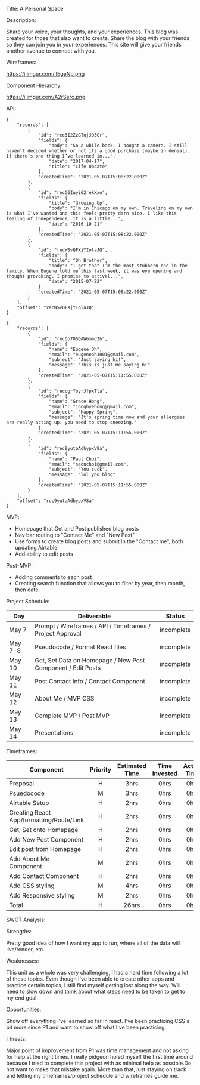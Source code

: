 Title: A Personal Space

Description: 

Share your voice, your thoughts, and your experiences. This blog was created for those that also want to create. Share the blog with your friends so they can join you in your experiences. This site will give your friends another avenue to connect with you. 

Wireframes: 

https://i.imgur.com/iIEgeNp.png

Component Hierarchy: 

https://i.imgur.com/A2rSerc.png

API: 

```
{
    "records": [
        {
            "id": "rec3I2ZzGTnjJO3Gr",
            "fields": {
                "body": "So a while back, I bought a camera. I still haven’t decided whether or not its a good purchase (maybe in denial). If there’s one thing I’ve learned in...",
                "date": "2017-04-17",
                "title": "Life Update"
            },
            "createdTime": "2021-05-07T15:08:22.000Z"
        },
        {
            "id": "recG6Iuyi62rekXxo",
            "fields": {
                "title": "Growing Up",
                "body": "I’m in Chicago on my own. Traveling on my own is what I’ve wanted and this feels pretty darn nice. I like this feeling of independence. It is a little...",
                "date": "2016-10-21"
            },
            "createdTime": "2021-05-07T15:08:22.000Z"
        },
        {
            "id": "recWSvQFXjYIolaJQ",
            "fields": {
                "title": "Oh Brother",
                "body": "I get that I’m the most stubborn one in the family. When Eugene told me this last week, it was eye opening and thought provoking. I promise to activel...",
                "date": "2015-07-22"
            },
            "createdTime": "2021-05-07T15:08:22.000Z"
        }
    ],
    "offset": "recWSvQFXjYIolaJQ"
}
```

```
{
    "records": [
        {
            "id": "recDo7OSQAW6mmd2h",
            "fields": {
                "name": "Eugene Oh",
                "email": "eugeneoh1001@gmail.com",
                "subject": "Just saying hi!",
                "message": "This is just me saying hi"
            },
            "createdTime": "2021-05-07T15:11:55.000Z"
        },
        {
            "id": "reccgrYoyrJfpxTla",
            "fields": {
                "name": "Grace Hong",
                "email": "jonghyehong@gmail.com",
                "subject": "Happy Spring",
                "message": "It's spring time now and your allergies are really acting up. you need to stop sneezing."
            },
            "createdTime": "2021-05-07T15:11:55.000Z"
        },
        {
            "id": "rec9yutaAdhypxV8a",
            "fields": {
                "name": "Paul Choi",
                "email": "seonchoi@gmail.com",
                "subject": "You suck",
                "message": "lol you blog"
            },
            "createdTime": "2021-05-07T15:11:55.000Z"
        }
    ],
    "offset": "rec9yutaAdhypxV8a"
}
```

MVP: 
- Homepage that Get and Post published blog posts
- Nav bar routing to "Contact Me" and "New Post"
- Use forms to create blog posts and submit in the "Contact me", both updating Airtable
- Add ability to edit posts

Post-MVP: 
- Adding comments to each post
- Creating search function that allows you to filter by year, then month, then date. 

Project Schedule: 

|  Day | Deliverable | Status
|---|---| ---|
|May 7| Prompt / Wireframes / API / Timeframes / Project Approval | incomplete
|May 7-8| Pseudocode / Format React files | incomplete
|May 10| Get, Set Data on Homepage / New Post Component / Edit Posts | incomplete
|May 11| Post Contact Info / Contact Component | incomplete
|May 12| About Me / MVP CSS | incomplete
|May 13| Complete MVP / Post MVP| incomplete
|May 14| Presentations | incomplete

Timeframes: 

| Component | Priority | Estimated Time | Time Invested | Actual Time |
| --- | :---: |  :---: | :---: | :---: |
| Proposal | H | 3hrs| 0hrs | 0hrs |
| Psuedocode | M | 3hrs| 0hrs | 0hrs |
| Airtable Setup | H | 2hrs| 0hrs | 0hrs |
| Creating React App/formatting/Route/Link | H | 2hrs| 0hrs | 0hrs |
| Get, Set onto Homepage | H | 2hrs| 0hrs | 0hrs |
| Add New Post Component | H | 2hrs| 0hrs | 0hrs |
| Edit post from Homepage | H | 2hrs| 0hrs | 0hrs |
| Add About Me Component | M | 2hrs| 0hrs | 0hrs |
| Add Contact Component | H | 2hrs| 0hrs | 0hrs |
| Add CSS styling | M | 4hrs| 0hrs | 0hrs |
| Add Responsive styling | M | 2hrs| 0hrs | 0hrs |
| Total | H | 26hrs| 0hrs | 0hrs |

SWOT Analysis: 

Strengths:

Pretty good idea of how I want my app to run, where all of the data will live/render, etc. 

Weaknesses:

This unit as a whole was very challenging, I had a hard time following a lot of these topics. Even though I've been able to create other apps and practice certain topics, I still find myself getting lost along the way. Will need to slow down and think about what steps need to be taken to get to my end goal.

Opportunities:

Show off everything I've learned so far in react. I've been practicing CSS a bit more since P1 and want to show off what I've been practicing.

Threats:

Major point of improvement from P1 was time management and not asking for help at the right times. I really pidgeon holed myself the first time around because I tried to complete this project with as minimal help as possible.Do not want to make that mistake again. More than that, just staying on track and letting my timeframes/project schedule and wireframes guide me. 
